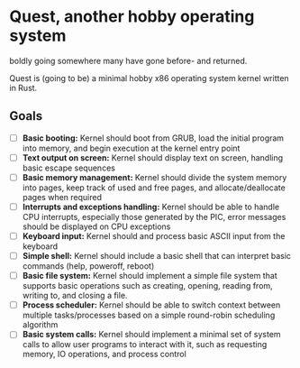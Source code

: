 # Quest, another hobby operating system

boldly going somewhere many have gone before- and returned.

Quest is (going to be) a minimal hobby x86 operating system kernel written in Rust.

## Goals

- [ ] **Basic booting:** Kernel should boot from GRUB, load the initial program into memory, and begin execution at the kernel entry point
- [ ] **Text output on screen:** Kernel should display text on screen, handling basic escape sequences
- [ ] **Basic memory management:** Kernel should divide the system memory into pages, keep track of used and free pages, and allocate/deallocate pages when required
- [ ] **Interrupts and exceptions handling:** Kernel should be able to handle CPU interrupts, especially those generated by the PIC, error messages should be displayed on CPU exceptions
- [ ] **Keyboard input:** Kernel should and process basic ASCII input from the keyboard
- [ ] **Simple shell:** Kernel should include a basic shell that can interpret basic commands (help, poweroff, reboot)
- [ ] **Basic file system:** Kernel should implement a simple file system that supports basic operations such as creating, opening, reading from, writing to, and closing a file.
- [ ] **Process scheduler:** Kernel should be able to switch context between multiple tasks/processes based on a simple round-robin scheduling algorithm
- [ ] **Basic system calls:** Kernel should implement a minimal set of system calls to allow user programs to interact with it, such as requesting memory, IO operations, and process control
